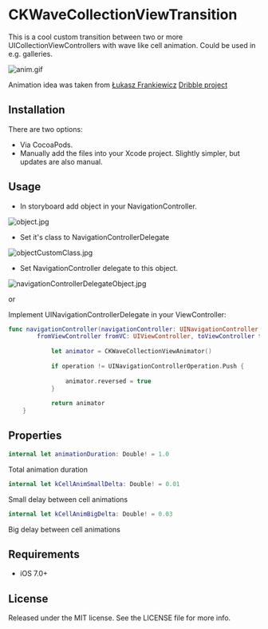 # CKWaveCollectionViewTransition

This is a cool custom transition between two or more UICollectionViewControllers with wave like cell animation.
Could be used in e.g. galleries.

![anim.gif](https://github.com/CezaryKopacz/CKWaveCollectionViewTransition/anim.gif)

Animation idea was taken from [Łukasz Frankiewicz](http://twitter.com/almetien) [Dribble project](https://dribbble.com/shots/2044312-Bits-and-pixels-Tide-Transition)

## Installation

There are two options:

* Via CocoaPods.
* Manually add the files into your Xcode project. Slightly simpler, but updates are also manual.

## Usage

* In storyboard add object in your NavigationController.

![object.jpg](https://github.com/CezaryKopacz/CKWaveCollectionViewTransition/usage1.jpg)

* Set it's class to NavigationControllerDelegate

![objectCustomClass.jpg](https://github.com/CezaryKopacz/CKWaveCollectionViewTransition/usage2.jpg)

* Set NavigationController delegate to this object.

![navigationControllerDelegateObject.jpg](https://github.com/CezaryKopacz/CKWaveCollectionViewTransition/usage3.jpg)

or 

Implement UINavigationControllerDelegate in your ViewController:


```swift
func navigationController(navigationController: UINavigationController, animationControllerForOperation operation: UINavigationControllerOperation,
        fromViewController fromVC: UIViewController, toViewController toVC: UIViewController) -> UIViewControllerAnimatedTransitioning? {
            
            let animator = CKWaveCollectionViewAnimator()
            
            if operation != UINavigationControllerOperation.Push {
                
                animator.reversed = true
            }
            
            return animator
    }
```





## Properties


```swift
internal let animationDuration: Double! = 1.0
```

Total animation duration
   
```swift
internal let kCellAnimSmallDelta: Double! = 0.01
```
 
Small delay between cell animations


```swift
internal let kCellAnimBigDelta: Double! = 0.03
```

Big delay between cell animations

## Requirements

* iOS 7.0+

## License

Released under the MIT license. See the LICENSE file for more info.
